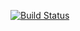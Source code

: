 [![Build Status](travis-ci.org/peddilama/StringCalculator.png)](travis-ci.org/peddilama/StringCalculator)
